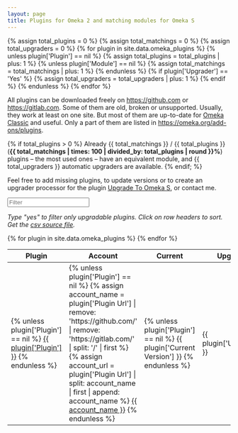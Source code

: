 ```yaml
---
layout: page
title: Plugins for Omeka 2 and matching modules for Omeka S
---
```


{% assign total_plugins = 0 %}
{% assign total_matchings = 0 %}
{% assign total_upgraders = 0 %}
{% for plugin in site.data.omeka_plugins %}
    {% unless plugin['Plugin'] == nil %}
        {% assign total_plugins = total_plugins | plus: 1 %}
        {% unless plugin['Module'] == nil %}
            {% assign total_matchings = total_matchings | plus: 1 %}
        {% endunless %}
        {% if plugin['Upgrader'] == 'Yes' %}
            {% assign total_upgraders = total_upgraders | plus: 1 %}
        {% endif %}
    {% endunless %}
{% endfor %}


<link rel="stylesheet" href="https://maxcdn.bootstrapcdn.com/bootstrap/3.3.7/css/bootstrap.min.css" integrity="sha384-BVYiiSIFeK1dGmJRAkycuHAHRg32OmUcww7on3RYdg4Va+PmSTsz/K68vbdEjh4u" crossorigin="anonymous">
<script src="//code.jquery.com/jquery-3.1.1.min.js" integrity="sha256-hVVnYaiADRTO2PzUGmuLJr8BLUSjGIZsDYGmIJLv2b8=" crossorigin="anonymous"></script>
<script src="//cdnjs.cloudflare.com/ajax/libs/list.js/1.5.0/list.min.js"></script>
<script src="https://maxcdn.bootstrapcdn.com/bootstrap/3.3.7/js/bootstrap.min.js" integrity="sha384-Tc5IQib027qvyjSMfHjOMaLkfuWVxZxUPnCJA7l2mCWNIpG9mGCD8wGNIcPD7Txa" crossorigin="anonymous"></script>

<style media="screen" type="text/css">
    .sort { cursor: pointer; }
</style>


All plugins can be downloaded freely on <https://github.com> or <https://gitlab.com>. Some of them are old, broken or unsupported. Usually, they work at least on one site. But most of them are up-to-date for [Omeka Classic] and useful. Only a part of them are listed in <https://omeka.org/add-ons/plugins>.

{% if total_plugins > 0 %}
Already {{ total_matchings }} / {{ total_plugins }} (<strong>{{ total_matchings | times: 100 | divided_by: total_plugins | round }}%</strong>) plugins – the most used ones – have an equivalent module, and {{ total_upgraders }} automatic upgraders are available.
{% endif; %}

Feel free to add missing plugins, to update versions or to create an upgrader processor for the plugin [Upgrade To Omeka S], or contact me.

<div class="container-fluid">
<div id="entry-list">
    <div class="row" style="margin-bottom:10px;">
        <input type="text" class="search form-control" placeholder="Filter" />
    </div>
    <p><em>
    Type "yes" to filter only upgradable plugins. Click on row headers to sort. Get the <a href="{{ site.url }}{{ site.baseurl }}/assets/omeka_plugins.csv)">csv source file</a>.
    </em></p>
    <div class="row">
        <table class="table table-striped">
            <thead>
                <tr>
                    <th><span class="sort" data-sort="plugin-link">Plugin</span></th>
                    <th><span class="sort" data-sort="plugin-account">Account</span></th>
                    <th><span class="sort" data-sort="plugin-version">Current</span></th>
                    <th><span class="sort" data-sort="plugin-upgrader">Upgrader</span></th>
                    <th><span class="sort" data-sort="plugin-minimum">Min</span></th>
                    <th><span class="sort" data-sort="plugin-maximum">Max</span></th>
                    <th><span class="sort" data-sort="module-link">Module</span></th>
                    <th><span class="sort" data-sort="plugin-note">Note</span></th>
                </tr>
            </thead>
            <tbody class="list">
            {% for plugin in site.data.omeka_plugins %}
                <tr>
                    <td>
                    {% unless plugin['Plugin'] == nil %}
                        <a href="{{ plugin['Plugin Url'] }}" class="link plugin-link">{{ plugin['Plugin'] }}</a>
                    {% endunless %}
                    </td>
                    <td>
                    {% unless plugin['Plugin'] == nil %}
                        {% assign account_name = plugin['Plugin Url'] | remove: 'https://github.com/' | remove: 'https://gitlab.com/' | split: '/' | first %}
                        {% assign account_url = plugin['Plugin Url'] | split: account_name | first | append: account_name %}
                        <a href="{{ account_url }}" class="link plugin-account">{{ account_name }}</a>
                    {% endunless %}
                    </td>
                    <td class="plugin-version">
                    {% unless plugin['Plugin'] == nil %}
                        {{ plugin['Current Version'] }}
                    {% endunless %}
                    </td>
                    <td class="plugin-upgrader">{{ plugin['Upgrader'] }}</td>
                    <td class="plugin-minimum">{{ plugin['Min Version'] }}</td>
                    <td class="plugin-maximum">{{ plugin['Max Version'] }}</td>
                    <td>
                    {% if plugin['Module Url'] == nil %}
                        <span class="module-link"><em>{{ plugin['Module'] }}</em></span>
                    {% else %}
                        <a href="{{ plugin['Module Url'] }}" class="link module-link">{{ plugin['Module'] }}</a>
                    {% endif %}
                    </td>
                    <td class="plugin-note">{{ plugin['Note'] }}</td>
                </tr>
            {% endfor %}
            </tbody>
        </table>
    </div>
</div>
</div>

<script type="text/javascript">
    var options = {
        valueNames: ['plugin-link', 'plugin-account', 'plugin-version', 'plugin-upgrader', 'plugin-minimum', 'plugin-maximum', 'module-link', 'plugin-note'],
        page: 500
    };
    var entryList = new List('entry-list', options);
</script>


[Upgrade To Omeka S]: https://github.com/Daniel-KM/UpgradeToOmekaS
[Omeka Classic]: https://omeka.org
[Omeka S]: https://omeka.org/s
